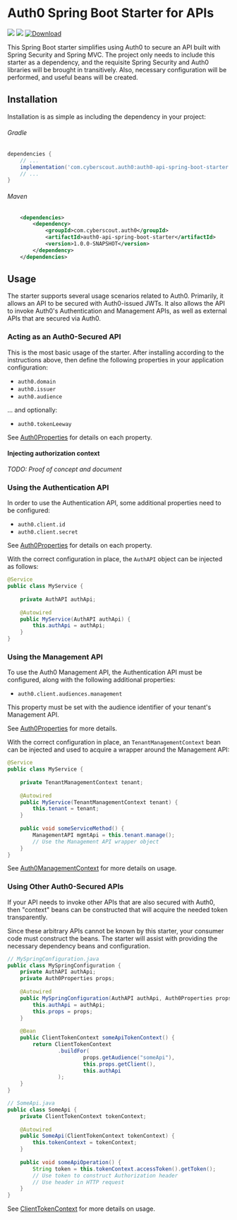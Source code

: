 # Auth0 Spring Boot Starter for APIs

![](https://github.com/CyberScout/auth0-api-spring-boot-starter/workflows/CI%20Build/badge.svg)
![](https://github.com/CyberScout/auth0-api-spring-boot-starter/workflows/CI%20Publish%20Release/badge.svg)
[ ![Download](https://api.bintray.com/packages/cyberscout/cyberscout-oss-maven/auth0-api-spring-boot-starter/images/download.svg) ](https://bintray.com/cyberscout/cyberscout-oss-maven/auth0-api-spring-boot-starter/_latestVersion)

This Spring Boot starter simplifies using Auth0 to secure an API built with
Spring Security and Spring MVC. The project only needs to include this starter
as a dependency, and the requisite Spring Security and Auth0 libraries will be
brought in transitively. Also, necessary configuration will be performed, and
useful beans will be created.

## Installation

Installation is as simple as including the dependency in your project:

###### Gradle

```groovy
dependencies {
    // ...
    implementation('com.cyberscout.auth0:auth0-api-spring-boot-starter:1.0.0-SNAPSHOT')
    // ...
}
```

###### Maven

```xml
    <dependencies>
        <dependency>
            <groupId>com.cyberscout.auth0</groupId>
            <artifactId>auth0-api-spring-boot-starter</artifactId>
            <version>1.0.0-SNAPSHOT</version>
        </dependency>
    </dependencies>
```

## Usage

The starter supports several usage scenarios related to Auth0. Primarily, it
allows an API to be secured with Auth0-issued JWTs. It also allows the API to
invoke Auth0's Authentication and Management APIs, as well as external APIs that
are secured via Auth0.

### Acting as an Auth0-Secured API

This is the most basic usage of the starter. After installing according to the
instructions above, then define the following properties in your application
configuration:

- `auth0.domain`
- `auth0.issuer`
- `auth0.audience`

... and optionally:

- `auth0.tokenLeeway`

See [Auth0Properties](src/main/java/com/cyberscout/auth0/Auth0Properties.java)
for details on each property.

#### Injecting authorization context

_TODO: Proof of concept and document_

### Using the Authentication API

In order to use the Authentication API, some additional properties need to be
configured:

- `auth0.client.id`
- `auth0.client.secret`

See [Auth0Properties](src/main/java/com/cyberscout/auth0/Auth0Properties.java)
for details on each property.

With the correct configuration in place, the `AuthAPI` object can be injected as
follows:

```java
@Service
public class MyService {
    
    private AuthAPI authApi;
    
    @Autowired
    public MyService(AuthAPI authApi) {
        this.authApi = authApi;
    }
}
```

### Using the Management API

To use the Auth0 Management API, the Authentication API must be configured,
along with the following additional properties:

- `auth0.client.audiences.management`

This property must be set with the audience identifier of your tenant's
Management API.

See [Auth0Properties](src/main/java/com/cyberscout/auth0/Auth0Properties.java)
for more details.

With the correct configuration in place, an `TenantManagementContext` bean can
be injected and used to acquire a wrapper around the Management API:

```java
@Service
public class MyService {
    
    private TenantManagementContext tenant;
    
    @Autowired
    public MyService(TenantManagementContext tenant) {
        this.tenant = tenant;
    }
    
    public void someServiceMethod() {
        ManagementAPI mgmtApi = this.tenant.manage();
        // Use the Management API wrapper object
    }
}
```

See
[Auth0ManagementContext](src/main/java/com/cyberscout/auth0/TenantManagementContext.java)
for more details on usage.

### Using Other Auth0-Secured APIs

If your API needs to invoke other APIs that are also secured with Auth0, then
"context" beans can be constructed that will acquire the needed token
transparently.

Since these arbitrary APIs cannot be known by this starter, your consumer code
must construct the beans. The starter will assist with providing the necessary
dependency beans and configuration.

```java
// MySpringConfiguration.java
public class MySpringConfiguration {
    private AuthAPI authApi;
    private Auth0Properties props;
    
    @Autowired
    public MySpringConfiguration(AuthAPI authApi, Auth0Properties props) {
        this.authApi = authApi;
        this.props = props;
    }
    
    @Bean
    public ClientTokenContext someApiTokenContext() {
        return ClientTokenContext
                .buildFor(
                        props.getAudience("someApi"),
                        this.props.getClient(),
                        this.authApi
                );
    }
}

// SomeApi.java
public class SomeApi {
    private ClientTokenContext tokenContext;
    
    @Autowired
    public SomeApi(ClientTokenContext tokenContext) {
        this.tokenContext = tokenContext;
    }
    
    public void someApiOperation() {
        String token = this.tokenContext.accessToken().getToken();
        // Use token to construct Authorization header
        // Use header in HTTP request
    }
}
```

See
[ClientTokenContext](src/main/java/com/cyberscout/auth0/ClientTokenContext.java)
for more details on usage.
